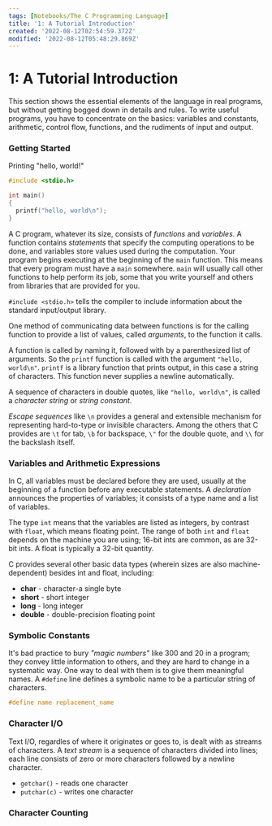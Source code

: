 ```yaml
---
tags: [Notebooks/The C Programming Language]
title: '1: A Tutorial Introduction'
created: '2022-08-12T02:54:59.372Z'
modified: '2022-08-12T05:48:29.869Z'
---
```


# 1: A Tutorial Introduction

This section shows the essential elements of the language in real programs, but without getting bogged down in details and rules. To write useful programs, you have to concentrate on the basics: variables and constants, arithmetic, control flow, functions, and the rudiments of input and output. 

### Getting Started

Printing "hello, world!"
```c
#include <stdio.h>

int main()
{
  printf("hello, world\n");
}
```

A C program, whatever its size, consists of _functions_ and _variables_. A function contains _statements_ that specify the computing operations to be done, and variables store values used during the computation. Your program begins executing at the beginning of the `main` function. This means that every program must have a `main` somewhere. `main` will usually call other functions to help perform its job, some that you write yourself and others from libraries that are provided for you.

`#include <stdio.h>` tells the compiler to include information about the standard input/output library.

One method of communicating data between functions is for the calling function to provide a list of values, called _arguments_, to the function it calls. 

A function is called by naming it, followed with by a parenthesized list of arguments. So the `printf` function is called with the argument `"hello, world\n"`. `printf` is a library function that prints output, in this case a string of characters. This function never supplies a newline automatically.

A sequence of characters in double quotes, like `"hello, world\n"`, is called a _character string_ or _string constant_. 

_Escape sequences_ like `\n` provides a general and extensible mechanism for representing hard-to-type or invisible characters. Among the others that C provides are `\t` for tab, `\b` for backspace, `\"` for the double quote, and `\\` for the backslash itself. 

### Variables and Arithmetic Expressions

In C, all variables must be declared before they are used, usually at the beginning of a function before any executable statements. A _declaration_ announces the properties of variables; it consists of a type name and a list of variables.

The type `int` means that the variables are listed as integers, by contrast with `float`, which means floating point. The range of both `int` and `float` depends on the machine you are using; 16-bit ints are common, as are 32-bit ints. A float is typically a 32-bit quantity. 

C provides several other basic data types (wherein sizes are also machine-dependent) besides int and float, including:
- __char__ - character-a single byte
- __short__ - short integer
- __long__ - long integer
- __double__ - double-precision floating point

### Symbolic Constants

It's bad practice to bury _"magic numbers"_ like 300 and 20 in a program; they convey little information to others, and they are hard to change in a systematic way. One way to deal with them is to give them meaningful names. A `#define` line defines a symbolic name to be a particular string of characters.

```c
#define name replacement_name
```

### Character I/O

Text I/O, regardles of where it originates or goes to, is dealt with as streams of characters. A _text stream_ is a sequence of characters divided into lines; each line consists of zero or more characters followed by a newline character.

- `getchar()` - reads one character
- `putchar(c)` - writes one character

### Character Counting










